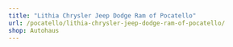 ```yaml
---
title: "Lithia Chrysler Jeep Dodge Ram of Pocatello"
url: /pocatello/lithia-chrysler-jeep-dodge-ram-of-pocatello/
shop: Autohaus
---
```

